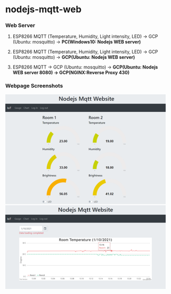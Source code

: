 # nodejs-mqtt-web
### Web Server
1. ESP8266 MQTT (Temperature, Humidity, Light intensity, LED) -> GCP (Ubuntu: mosquitto) -> <b>PC(Windows10: Nodejs WEB server)</b>

2. ESP8266 MQTT (Temperature, Humidity, Light intensity, LED) -> GCP (Ubuntu: mosquitto) -> <b>GCP(Ubuntu: Nodejs WEB server)</b>

3. ESP8266 MQTT -> GCP (Ubuntu: mosquitto) -> <b>GCP(Ubuntu: Nodejs WEB server 8080) -> GCP(NGINX:Reverse Proxy 430)</b>

### Webpage Screenshots
<p align="center">
  <img src="https://github.com/hyp0126/nodejs-mqtt-web/blob/master/Guage.png?raw=true" width="700" />
  <img src="https://github.com/hyp0126/nodejs-mqtt-web/blob/master/Chart.png?raw=true" width="700" />
</p>
